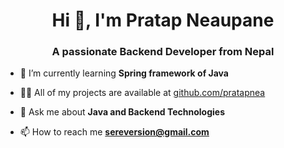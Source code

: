 <h1 align="center">Hi 👋, I'm Pratap Neaupane</h1>
<h3 align="center">A passionate Backend Developer from Nepal</h3>


- 🌱 I’m currently learning **Spring framework of Java**

- 👨‍💻 All of my projects are available at [github.com/pratapnea](github.com/pratapnea)

- 💬 Ask me about **Java and Backend Technologies**

- 📫 How to reach me **sereversion@gmail.com**

<!--
**pratapnea/pratapnea** is a ✨ _special_ ✨ repository because its `README.md` (this file) appears on your GitHub profile.

Here are some ideas to get you started:

- 🔭 I’m currently working on ...
- 🌱 I’m currently learning ...
- 👯 I’m looking to collaborate on ...
- 🤔 I’m looking for help with ...
- 💬 Ask me about ...
- 📫 How to reach me: ...
- 😄 Pronouns: ...
- ⚡ Fun fact: ...
-->
